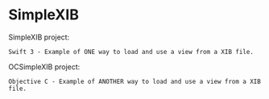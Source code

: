 # SimpleXIB

SimpleXIB project:

    Swift 3 - Example of ONE way to load and use a view from a XIB file.

OCSimpleXIB project:

    Objective C - Example of ANOTHER way to load and use a view from a XIB file.


